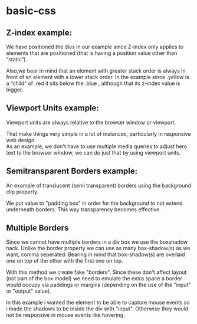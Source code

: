 # basic-css

<h2>Z-index example:</h2>
<p>We have positioned the divs in our example since Z-index only applies to elements that are positioned (that is having a position value other than “static”). </p>
<p>Also,we bear in mind that an element with greater stack order is always in front of an element with a lower stack order. 
In the example since .yellow  is a “child” of  .red  it sits below the .blue , although that its z-index value is bigger.</p>

<h2>Viewport Units example:</h2>
<p>Viewport units are always relative to the browser window or viewport.</p>
<p>That make things very simple in a lot of instances, particularly in responsive web design.<br>
As an example, we don't have to use multiple media queries to adjust hero text to the browser window, we can do just that by using viewport units. </p>

<h2>Semitransparent Borders example:</h2>
<p>An example of  translucent (semi transparent) borders using the background clip property.</p>
<p>We put value to "padding box" in order for the background to not extend underneath borders. This way transparency becomes effective.</p>

<h2>Multiple Borders</h2>
<p>Since we cannot have multiple borders in a div box we use the boxshadow hack. Unlike the border property we can use as many box-shadow(s) as we want, comma seperated.
Bearing in mind that box-shadow(s) are overlaid one on top of the other with the first one on top.</p>
<p>With this method we create fake "borders".
Since these don't affect layout (not part of the box model) we need to emulate the extra space a border would occupy via paddings or margins (depending on the use of the "input" or "output" value).</p>
<p>In this example i wanted the element to be able to capture mouse events so i made the shadows to be inside the div with "input". Otherwise they would not be responsive in mouse events like hovering.</p>

